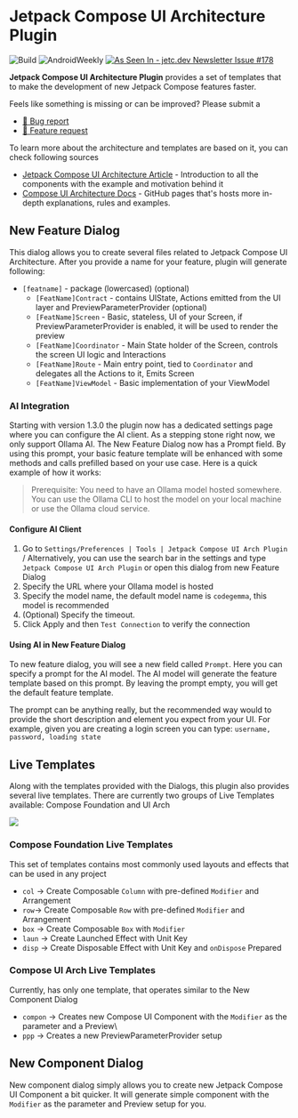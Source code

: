 # Jetpack Compose UI Architecture Plugin

![Build](https://github.com/levinzonr/jetpack-compose-ui-arch-plugin/workflows/Build/badge.svg)
![AndroidWeekly](https://androidweekly.net/issues/issue-583/badge)
<a href="https://jetc.dev/issues/178.html"><img src="https://img.shields.io/badge/As_Seen_In-jetc.dev_Newsletter_Issue_%23178-blue?logo=Jetpack+Compose&amp;logoColor=white" alt="As Seen In - jetc.dev Newsletter Issue #178"></a>
<!-- Plugin description -->

**Jetpack Compose UI Architecture Plugin** provides a set of templates that to make the development of new Jetpack Compose features faster.

Feels like something is missing or can be improved? Please submit a
- [🔧 Bug report](https://github.com/levinzonr/jetpack-compose-ui-arch-plugin/issues/new?assignees=levinzonr&labels=bug&projects=&template=bug_report.md&title=)
- [🙋 Feature request](https://github.com/levinzonr/jetpack-compose-ui-arch-plugin/issues/new?assignees=levinzonr&labels=enhancement&projects=&template=feature_request.md&title=)

To learn more about the architecture and templates are based on it,  you can check following sources
- [Jetpack Compose UI Architecture Article](https://engineering.monstar-lab.com/en/post/2023/07/14/Jetpack-Compose-UI-Architecture/) - Introduction to all the components with the example and motivation behind it
- [Compose UI Architecture Docs](https://levinzonr.github.io/compose-ui-arch-docs/) - GitHub pages that's hosts more in-depth explanations, rules and examples.

## New Feature Dialog
This dialog allows you to create several files related to Jetpack Compose UI Architecture. After you provide a name for your feature, plugin will generate following:
- `[featname]` - package (lowercased) (optional)
  - `[FeatName]Contract` - contains UIState, Actions emitted from the UI layer and PreviewParameterProvider (optional)
  - `[FeatName]Screen` - Basic, stateless, UI of your Screen, if PreviewParameterProvider is enabled, it will be used to render the preview
  - `[FeatName]Coordinator` - Main State holder of the Screen, controls the screen UI logic and Interactions
  - `[FeatName]Route` - Main entry point, tied to `Coordinator` and delegates all the Actions to it, Emits Screen
  - `[FeatName]ViewModel` - Basic implementation of your ViewModel



### AI Integration
Starting with version 1.3.0 the plugin now has a dedicated settings page where you can configure the AI client. As a stepping stone right now, we only support Ollama AI. The New Feature Dialog now has a Prompt field. By using this prompt, your basic feature template will be enhanced with some methods and calls prefilled based on your use case.
Here is a quick example of how it works:

> Prerequisite: You need to have an Ollama model hosted somewhere. You can use the Ollama CLI to host the model on your local machine or use the Ollama cloud service.

#### Configure AI Client
1. Go to `Settings/Preferences | Tools | Jetpack Compose UI Arch Plugin` / Alternatively, you can use the search bar in the settings and type `Jetpack Compose UI Arch Plugin` or open this dialog from new Feature Dialog
2. Specify the URL where your Ollama model is hosted
3. Specify the model name, the default model name is `codegemma`, this model is recommended
4. (Optional) Specify the timeout. 
5. Click Apply and then `Test Connection` to verify the connection

#### Using AI in New Feature Dialog
To new feature dialog, you will see a new field called `Prompt`. Here you can specify a prompt for the AI model. The AI model will generate the feature template based on this prompt.
By leaving the prompt empty, you will get the default feature template.

The prompt can be anything really, but the recommended way would to provide the short description and element you expect from your UI.
For example, given you are creating a login screen you can type: `username, password, loading state`

## Live Templates
Along with the templates provided with the Dialogs, this plugin also provides several live templates. There are currently two groups of Live Templates available: Compose Foundation and UI Arch

![](/assets/demo.gif)

### Compose Foundation Live Templates
This set of templates contains most commonly used layouts and effects that can be used in any project
- `col` -> Create Composable `Column` with pre-defined `Modifier` and Arrangement
- `row`-> Create Composable `Row` with pre-defined `Modifier` and Arrangement
- `box` -> Create Composable `Box` with `Modifier`
- `laun` -> Create Launched Effect with Unit Key
- `disp` -> Create Disposable Effect with Unit Key and `onDispose` Prepared

### Compose UI Arch Live Templates
Currently, has only one template, that operates similar to the New Component Dialog
- `compon` -> Creates new Compose UI Component  with the `Modifier` as the parameter and a Preview\
- `ppp` -> Creates a new PreviewParameterProvider setup


## New Component Dialog
New component dialog simply allows you to create new Jetpack Compose UI Component a bit quicker. It will generate simple component with the `Modifier` as the parameter and Preview setup for you.
<!-- Plugin description end -->
